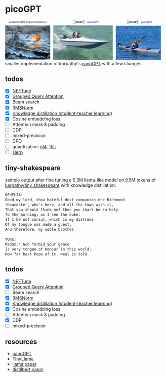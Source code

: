 # picoGPT

![alt text](https://github.com/nnethercott/picoGPT/blob/main/media/picoGPT.png?raw=true)
smaller implementation of karpathy's [nanoGPT](https://github.com/karpathy/nanoGPT/tree/9755682b981a45507f6eb9b11eadef8cb83cebd5) with a few changes.

## todos

- [x] [NEFTune](https://arxiv.org/abs/2310.05914)
- [x] [Grouped Query Attention](https://arxiv.org/pdf/2305.13245)
- [x] Beam search
- [x] [RMSNorm](https://arxiv.org/abs/1910.07467)
- [x] [Knowledge distillation (student-teacher learning)](https://arxiv.org/abs/1503.02531)
- [x] Cosine embedding loss
- [ ] Attention mask & padding 
- [ ] DDP
- [ ] mixed-precision
- [ ] DPO 
- [ ] quantization: [nf4](https://arxiv.org/abs/2305.14314), [1bit](https://github.com/kyegomez/BitNet) 
- [ ] [slerp](https://en.wikipedia.org/wiki/Slerp)

## tiny-shakespeare

sample output after fine tuning a 9.3M llama-like model on 9.5M tokens of [karpathy/tiny_shakespeare](https://huggingface.co/datasets/karpathy/tiny_shakespeare) with knowledge distillation:

<!-- * `n_embd = 384`  -->
<!-- * `n_layer = 6`  -->
<!-- * `n_head = 4` -->
<!-- * `n_query_groups = 2` -->
<!-- * teacher model = [sadia72/gpt2-shakespeare](https://huggingface.co/sadia72/gpt2-shakespeare/tree/main) -->

<!-- ```python -->
<!-- config = Config( -->
<!--     vocab_size = len(tok), -->
<!--     block_size = 64, -->
<!--     n_layer = 6, -->
<!--     n_embd = 384, -->
<!--     n_head = 4, -->
<!--     n_query_groups = 2, -->
<!--     tie_weights = True, -->
<!--     rope_theta = 10000, -->
<!--     neftune_noise_alpha=0.0, -->
<!--     dropout = 0.1, -->
<!-- ) -->
<!---->
<!-- train_config = TrainConfig( -->
<!--     n_epochs = 30, -->
<!--     batch_size = 32, -->
<!--     lr = 1e-03, -->
<!--     gradient_accumulation_steps = 1, -->
<!--     warmup_ratio = 0.03, -->
<!--     grad_clip = 1.0, -->
<!--     weight_decay = 0.0, -->
<!--     distill_temperature=1.1, -->
<!-- ) -->
<!-- ``` -->

```
OPHELIA:
Good my lord, thou hateful dost companion ere Richmond
thoucester, who's here, and all the town with it,
That you should think me? then you shall be so holy
To the morning; as I see the duke:
If I be not consul, which is my distress
Of my tongue was made a guest,
And therefore, my noble brother.

YORK:
Madam.' God forbid your grace
Is very tongue of honour in this world;
How far best hope of it, weal is told.
```


## todos

- [x] [NEFTune](https://arxiv.org/abs/2310.05914)
- [x] [Grouped Query Attention](https://arxiv.org/pdf/2305.13245)
- [ ] Beam search
- [x] [RMSNorm](https://arxiv.org/abs/1910.07467)
- [x] [Knowledge distillation (student-teacher learning)](https://arxiv.org/abs/1503.02531)
- [x] Cosine embedding loss
- [ ] Attention mask & padding
- [x] DDP
- [ ] mixed-precision

## resources

- [nanoGPT](https://github.com/karpathy/nanoGPT/tree/9755682b981a45507f6eb9b11eadef8cb83cebd5)
- [TinyLlama](https://github.com/jzhang38/TinyLlama/tree/main)
- [llama paper](https://github.com/meta-llama/llama)
- [distilbert paper](https://arxiv.org/abs/1910.01108)
